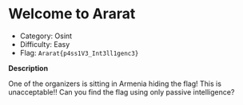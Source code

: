 # Welcome to Ararat

* Category: Osint
* Difficulty: Easy
* Flag: `Ararat{p4ss1V3_Int3ll1genc3}`

**Description**

One of the organizers is sitting in Armenia hiding the flag! This is unacceptable!! Can you find the flag using only passive intelligence?
